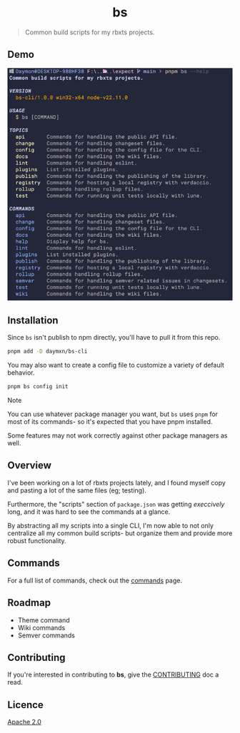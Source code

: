 <h1 align="center">
bs
</h1>

> Common build scripts for my rbxts projects.

## Demo

![help output](static/demo.png)

## Installation

Since `bs` isn't publish to npm directly, you'll have to pull it from this repo.

```sh
pnpm add -D daymxn/bs-cli
```

You may also want to create a config file to customize a variety of default
behavior.

```sh
pnpm bs config init
```

> [!NOTE]
>
> You can use whatever package manager you want, but `bs`
> uses `pnpm` for most of its commands- so it's expected
> that you have pnpm installed.
>
> Some features may not work correctly against other
> package managers as well.

## Overview

I've been working on a lot of rbxts projects lately, and I found myself
copy and pasting a lot of the same files (eg; testing).

Furthermore, the "scripts" section of `package.json` was getting *execcively*
long, and it was hard to see the commands at a glance.

By abstracting all my scripts into a single CLI, I'm now able to not only
centralize all my common build scripts- but organize them and provide
more robust functionality.

## Commands

For a full list of commands, check out the [commands](commands.md) page.

## Roadmap

- Theme command
- Wiki commands
- Semver commands

## Contributing

If you're interested in contributing to **bs**, give the [CONTRIBUTING](CONTRIBUTING.md) doc a read.

## Licence

[Apache 2.0](LICENSE)
